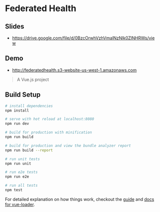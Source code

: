 # Federated Health

## Slides

* https://drive.google.com/file/d/0BzcOrwhVzhVmalNzNlk0ZlNHRWs/view

## Demo

* http://federatedhealth.s3-website-us-west-1.amazonaws.com

> A Vue.js project

## Build Setup

``` bash
# install dependencies
npm install

# serve with hot reload at localhost:8080
npm run dev

# build for production with minification
npm run build

# build for production and view the bundle analyzer report
npm run build --report

# run unit tests
npm run unit

# run e2e tests
npm run e2e

# run all tests
npm test
```

For detailed explanation on how things work, checkout the [guide](http://vuejs-templates.github.io/webpack/) and [docs for vue-loader](http://vuejs.github.io/vue-loader).
